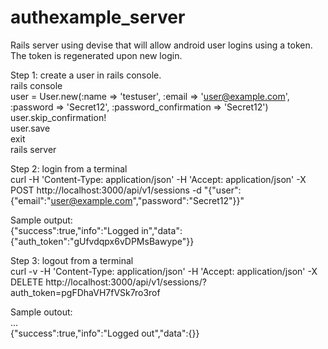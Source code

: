 authexample_server
==================

Rails server using devise that will allow android user logins using a token.  The token is regenerated upon new login.  

Step 1: create a user in rails console.  
rails console  
user = User.new(:name => 'testuser', :email => 'user@example.com', :password => 'Secret12', :password_confirmation => 'Secret12')
user.skip_confirmation!  
user.save  
exit  
rails server  

Step 2: login from a terminal  
curl -H 'Content-Type: application/json' -H 'Accept: application/json' -X POST http://localhost:3000/api/v1/sessions -d "{\"user\":{\"email\":\"user@example.com\",\"password\":\"Secret12\"}}"  

Sample output:  
{"success":true,"info":"Logged in","data":{"auth_token":"gUfvdqpx6vDPMsBawype"}}  

Step 3: logout from a terminal  
curl -v -H 'Content-Type: application/json' -H 'Accept: application/json' -X DELETE http://localhost:3000/api/v1/sessions/\?auth_token\=pgFDhaVH7fVSk7ro3rof 

Sample outout:  
...  
{"success":true,"info":"Logged out","data":{}}
